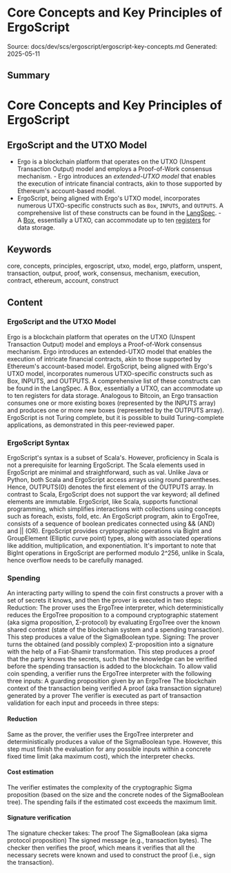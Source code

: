 # Core Concepts and Key Principles of ErgoScript
Source: docs/dev/scs/ergoscript/ergoscript-key-concepts.md
Generated: 2025-05-11

## Summary
# Core Concepts and Key Principles of ErgoScript


## ErgoScript and the UTXO Model
- Ergo is a blockchain platform that operates on the UTXO (Unspent Transaction Output) model and employs a Proof-of-Work consensus mechanism. - Ergo introduces an *extended-UTXO model* that enables the execution of intricate financial contracts, akin to those supported by Ethereum's account-based model.
- ErgoScript, being aligned with Ergo's UTXO model, incorporates numerous UTXO-specific constructs such as `Box`, `INPUTS`, and `OUTPUTS`. A comprehensive list of these constructs can be found in the [LangSpec](https://github.com/ScorexFoundation/sigmastate-interpreter/blob/develop/docs/LangSpec.md). - A [Box](box.md), essentially a UTXO, can accommodate up to ten [registers](registers.md) for data storage.

## Keywords
core, concepts, principles, ergoscript, utxo, model, ergo, platform, unspent, transaction, output, proof, work, consensus, mechanism, execution, contract, ethereum, account, construct

## Content
### ErgoScript and the UTXO Model
Ergo is a blockchain platform that operates on the UTXO (Unspent Transaction Output) model and employs a Proof-of-Work consensus mechanism.
Ergo introduces an extended-UTXO model that enables the execution of intricate financial contracts, akin to those supported by Ethereum's account-based model.
ErgoScript, being aligned with Ergo's UTXO model, incorporates numerous UTXO-specific constructs such as Box, INPUTS, and OUTPUTS. A comprehensive list of these constructs can be found in the LangSpec.
A Box, essentially a UTXO, can accommodate up to ten registers for data storage. Analogous to Bitcoin, an Ergo transaction consumes one or more existing boxes (represented by the INPUTS array) and produces one or more new boxes (represented by the OUTPUTS array).
ErgoScript is not Turing complete, but it is possible to build Turing-complete applications, as demonstrated in this peer-reviewed paper.

### ErgoScript Syntax
ErgoScript's syntax is a subset of Scala's. However, proficiency in Scala is not a prerequisite for learning ErgoScript. The Scala elements used in ErgoScript are minimal and straightforward, such as val. Unlike Java or Python, both Scala and ErgoScript access arrays using round parentheses. Hence, OUTPUTS(0) denotes the first element of the OUTPUTS array. In contrast to Scala, ErgoScript does not support the var keyword; all defined elements are immutable. ErgoScript, like Scala, supports functional programming, which simplifies interactions with collections using concepts such as foreach, exists, fold, etc.
An ErgoScript program, akin to ErgoTree, consists of a sequence of boolean predicates connected using && (AND) and || (OR).
ErgoScript provides cryptographic operations via BigInt and GroupElement (Elliptic curve point) types, along with associated operations like addition, multiplication, and exponentiation. It's important to note that BigInt operations in ErgoScript are performed modulo 2^256, unlike in Scala, hence overflow needs to be carefully managed.

### Spending
An interacting party willing to spend the coin first constructs a prover with a set of secrets it knows, and then the prover is executed in two steps:
Reduction: The prover uses the ErgoTree interpreter, which deterministically reduces the ErgoTree proposition to a compound cryptographic statement (aka sigma proposition, Σ-protocol) by evaluating ErgoTree over the known shared context (state of the blockchain system and a spending transaction). This step produces a value of the SigmaBoolean type.
Signing: The prover turns the obtained (and possibly complex) Σ-proposition into a signature with the help of a Fiat-Shamir transformation. This step produces a proof that the party knows the secrets, such that the knowledge can be verified before the spending transaction is added to the blockchain.
To allow valid coin spending, a verifier runs the ErgoTree interpreter with the following three inputs:
A guarding proposition given by an ErgoTree
The blockchain context of the transaction being verified
A proof (aka transaction signature) generated by a prover
The verifier is executed as part of transaction validation for each input and proceeds in three steps:

#### Reduction
Same as the prover, the verifier uses the ErgoTree interpreter and deterministically produces a value of the SigmaBoolean type. However, this step must finish the evaluation for any possible inputs within a concrete fixed time limit (aka maximum cost), which the interpreter checks.

#### Cost estimation
The verifier estimates the complexity of the cryptographic Sigma proposition (based on the size and the concrete nodes of the SigmaBoolean tree). The spending fails if the estimated cost exceeds the maximum limit.

#### Signature verification
The signature checker takes:
The proof
The SigmaBoolean (aka sigma protocol proposition)
The signed message (e.g., transaction bytes).
The checker then verifies the proof, which means it verifies that all the necessary secrets were known and used to construct the proof (i.e., sign the transaction).
